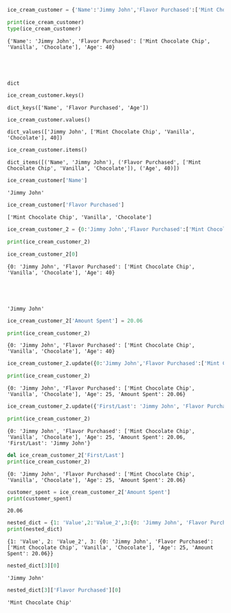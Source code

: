 ```python
ice_cream_customer = {'Name':'Jimmy John','Flavor Purchased':['Mint Chocolate Chip','Vanilla','Chocolate'],'Age':40}

print(ice_cream_customer)
type(ice_cream_customer)
```

    {'Name': 'Jimmy John', 'Flavor Purchased': ['Mint Chocolate Chip', 'Vanilla', 'Chocolate'], 'Age': 40}
    




    dict




```python
ice_cream_customer.keys()
```




    dict_keys(['Name', 'Flavor Purchased', 'Age'])




```python
ice_cream_customer.values()
```




    dict_values(['Jimmy John', ['Mint Chocolate Chip', 'Vanilla', 'Chocolate'], 40])




```python
ice_cream_customer.items()
```




    dict_items([('Name', 'Jimmy John'), ('Flavor Purchased', ['Mint Chocolate Chip', 'Vanilla', 'Chocolate']), ('Age', 40)])




```python
ice_cream_customer['Name']
```




    'Jimmy John'




```python
ice_cream_customer['Flavor Purchased']
```




    ['Mint Chocolate Chip', 'Vanilla', 'Chocolate']




```python
ice_cream_customer_2 = {0:'Jimmy John','Flavor Purchased':['Mint Chocolate Chip','Vanilla','Chocolate'],'Age':40}

print(ice_cream_customer_2)

ice_cream_customer_2[0]
```

    {0: 'Jimmy John', 'Flavor Purchased': ['Mint Chocolate Chip', 'Vanilla', 'Chocolate'], 'Age': 40}
    




    'Jimmy John'




```python
ice_cream_customer_2['Amount Spent'] = 20.06
```


```python
print(ice_cream_customer_2)
```

    {0: 'Jimmy John', 'Flavor Purchased': ['Mint Chocolate Chip', 'Vanilla', 'Chocolate'], 'Age': 40}
    


```python
ice_cream_customer_2.update({0:'Jimmy John','Flavor Purchased':['Mint Chocolate Chip','Vanilla','Chocolate'],'Age':25,})
```


```python
print(ice_cream_customer_2)
```

    {0: 'Jimmy John', 'Flavor Purchased': ['Mint Chocolate Chip', 'Vanilla', 'Chocolate'], 'Age': 25, 'Amount Spent': 20.06}
    


```python
ice_cream_customer_2.update({'First/Last': 'Jimmy John', 'Flavor Purchased': ['Mint Chocolate Chip', 'Vanilla', 'Chocolate'], 'Age': 25, 'Amount Spent': 20.06})
```


```python
print(ice_cream_customer_2)
```

    {0: 'Jimmy John', 'Flavor Purchased': ['Mint Chocolate Chip', 'Vanilla', 'Chocolate'], 'Age': 25, 'Amount Spent': 20.06, 'First/Last': 'Jimmy John'}
    


```python
del ice_cream_customer_2['First/Last']
print(ice_cream_customer_2)
```

    {0: 'Jimmy John', 'Flavor Purchased': ['Mint Chocolate Chip', 'Vanilla', 'Chocolate'], 'Age': 25, 'Amount Spent': 20.06}
    


```python
customer_spent = ice_cream_customer_2['Amount Spent']
print(customer_spent)
```

    20.06
    


```python
nested_dict = {1: 'Value',2:'Value_2',3:{0: 'Jimmy John', 'Flavor Purchased': ['Mint Chocolate Chip', 'Vanilla', 'Chocolate'], 'Age': 25, 'Amount Spent': 20.06}}
print(nested_dict)
```

    {1: 'Value', 2: 'Value_2', 3: {0: 'Jimmy John', 'Flavor Purchased': ['Mint Chocolate Chip', 'Vanilla', 'Chocolate'], 'Age': 25, 'Amount Spent': 20.06}}
    


```python
nested_dict[3][0]
```




    'Jimmy John'




```python
nested_dict[3]['Flavor Purchased'][0]
```




    'Mint Chocolate Chip'




```python

```
